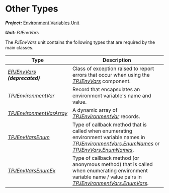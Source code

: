 # Other Types

***Project:*** [Environment Variables Unit](../API.md)

***Unit:*** _PJEnvVars_

The _PJEnvVars_ unit contains the following types that are required by the main classes.

|  Type |  Description |
|-------|--------------|
| [_EPJEnvVars_](./EPJEnvVars.md) ***(deprecated)*** | Class of exception raised to report errors that occur when using the [_TPJEnvVars_](./TPJEnvVars.md) component. |
| [_TPJEnvironmentVar_](./TPJEnvironmentVar.md) | Record that encapsulates an environment variable's name and value. |
| [_TPJEnvironmentVarArray_](./TPJEnvironmentVarArray.md) | A dynamic array of [_TPJEnvironmentVar_](./TPJEnvironmentVar.md) records. |
| [_TPJEnvVarsEnum_](./TPJEnvVarsEnum.md) | Type of callback method that is called when enumerating environment variable names in [_TPJEnvironmentVars.EnumNames_](./TPJEnvironmentVars-EnumNames) or [_TPJEnvVars.EnumNames_](./TPJEnvVars-EnumNames.md). |
| [_TPJEnvVarsEnumEx_](./TPJEnvVarsEnumEx.md) | Type of callback method (or anonymous method) that is called when enumerating environment variable name / value pairs in [_TPJEnvironmentVars.EnumVars_](./TPJEnvironmentVars-EnumVars.md). |
